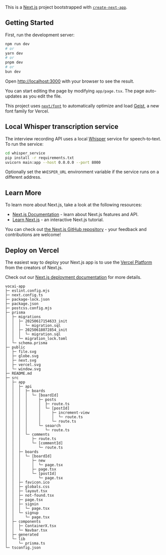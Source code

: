 This is a [Next.js](https://nextjs.org) project bootstrapped with [`create-next-app`](https://nextjs.org/docs/app/api-reference/cli/create-next-app).

## Getting Started

First, run the development server:

```bash
npm run dev
# or
yarn dev
# or
pnpm dev
# or
bun dev
```

Open [http://localhost:3000](http://localhost:3000) with your browser to see the result.

You can start editing the page by modifying `app/page.tsx`. The page auto-updates as you edit the file.

This project uses [`next/font`](https://nextjs.org/docs/app/building-your-application/optimizing/fonts) to automatically optimize and load [Geist](https://vercel.com/font), a new font family for Vercel.

## Local Whisper transcription service

The interview recording API uses a local [Whisper](https://github.com/openai/whisper) service for speech‑to‑text. To run the service:

```bash
cd whisper_service
pip install -r requirements.txt
uvicorn main:app --host 0.0.0.0 --port 8000
```

Optionally set the `WHISPER_URL` environment variable if the service runs on a different address.

## Learn More

To learn more about Next.js, take a look at the following resources:

- [Next.js Documentation](https://nextjs.org/docs) - learn about Next.js features and API.
- [Learn Next.js](https://nextjs.org/learn) - an interactive Next.js tutorial.

You can check out [the Next.js GitHub repository](https://github.com/vercel/next.js) - your feedback and contributions are welcome!

## Deploy on Vercel

The easiest way to deploy your Next.js app is to use the [Vercel Platform](https://vercel.com/new?utm_medium=default-template&filter=next.js&utm_source=create-next-app&utm_campaign=create-next-app-readme) from the creators of Next.js.

Check out our [Next.js deployment documentation](https://nextjs.org/docs/app/building-your-application/deploying) for more details.


```
vocai-app
├─ eslint.config.mjs
├─ next.config.ts
├─ package-lock.json
├─ package.json
├─ postcss.config.mjs
├─ prisma
│  ├─ migrations
│  │  ├─ 20250617154633_init
│  │  │  └─ migration.sql
│  │  ├─ 20250618072854_init
│  │  │  └─ migration.sql
│  │  └─ migration_lock.toml
│  └─ schema.prisma
├─ public
│  ├─ file.svg
│  ├─ globe.svg
│  ├─ next.svg
│  ├─ vercel.svg
│  └─ window.svg
├─ README.md
├─ src
│  ├─ app
│  │  ├─ api
│  │  │  ├─ boards
│  │  │  │  └─ [boardId]
│  │  │  │     ├─ posts
│  │  │  │     │  ├─ route.ts
│  │  │  │     │  └─ [postId]
│  │  │  │     │     ├─ increment-view
│  │  │  │     │     │  └─ route.ts
│  │  │  │     │     └─ route.ts
│  │  │  │     └─ seaarch
│  │  │  │        └─ route.ts
│  │  │  └─ comments
│  │  │     ├─ route.ts
│  │  │     └─ [commentId]
│  │  │        └─ route.ts
│  │  ├─ boards
│  │  │  └─ [boardId]
│  │  │     ├─ new
│  │  │     │  └─ page.tsx
│  │  │     ├─ page.tsx
│  │  │     └─ [postId]
│  │  │        └─ page.tsx
│  │  ├─ favicon.ico
│  │  ├─ globals.css
│  │  ├─ layout.tsx
│  │  ├─ not-found.tsx
│  │  ├─ page.tsx
│  │  ├─ signin
│  │  │  └─ page.tsx
│  │  └─ signup
│  │     └─ page.tsx
│  ├─ components
│  │  ├─ ContainerX.tsx
│  │  └─ Navbar.tsx
│  ├─ generated
│  └─ lib
│     └─ prisma.ts
└─ tsconfig.json

```